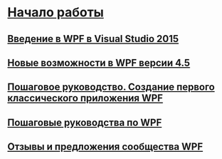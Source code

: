 # [Начало работы](index.md)
## [Введение в WPF в Visual Studio 2015](introduction-to-wpf-in-vs.md)
## [Новые возможности в WPF версии 4.5](whats-new.md)
## [Пошаговое руководство. Создание первого классического приложения WPF](walkthrough-my-first-wpf-desktop-application.md)
## [Пошаговые руководства по WPF](wpf-walkthroughs.md)
## [Отзывы и предложения сообщества WPF](community-feedback.md)
